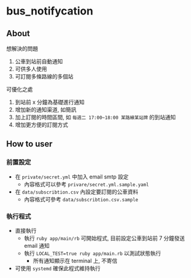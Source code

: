 # bus_notifycation

## About
想解決的問題
1. 公車到站前自動通知
2. 可供多人使用
3. 可訂閱多條路線的多個站

可優化之處
1. 到站前 x 分鐘為基礎進行通知
2. 增加新的通知渠道, 如簡訊
3. 加上訂閱的時間區間, 如 `每週二 17:00~18:00 某路線某站牌` 的到站通知
4. 增加更方便的訂閱方式

## How to user
### 前置設定
* 在 `private/secret.yml` 中加入 email smtp 設定
  * 內容格式可以參考 `privare/secret.yml.sample.yaml`
* 在 `data/subscribtion.csv` 內設定要訂閱的公車資料
  * 內容格式可參考 `data/subscribtion.csv.sample`

### 執行程式
* 直接執行
  * 執行 `ruby app/main/rb` 可開始程式, 目前設定公車到站前 7 分鐘發送 email 通知
  * 執行 `LOCAL_TEST=true ruby app/main.rb` 以測試狀態執行
    * 所有通知顯示在 terminal 上, 不寄信
* 可使用 `systemd` 確保此程式維持執行

